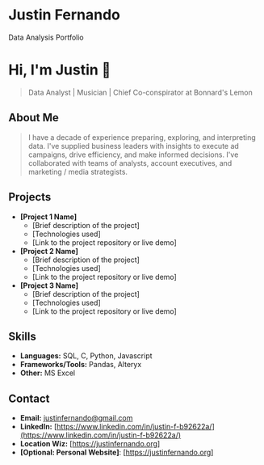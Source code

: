 # Justin Fernando
Data Analysis Portfolio

# Hi, I'm Justin 👋

> Data Analyst | Musician | Chief Co-conspirator at Bonnard's Lemon

## About Me

> I have a decade of experience preparing, exploring, and interpreting data. I've supplied business leaders with insights to execute ad campaigns, drive efficiency, and make informed decisions. I've collaborated with teams of analysts, account executives, and marketing / media strategists.

## Projects

*   **[Project 1 Name]**
    *   [Brief description of the project]
    *   [Technologies used]
    *   [Link to the project repository or live demo]
*   **[Project 2 Name]**
    *   [Brief description of the project]
    *   [Technologies used]
    *   [Link to the project repository or live demo]
*   **[Project 3 Name]**
    *   [Brief description of the project]
    *   [Technologies used]
    *   [Link to the project repository or live demo]

## Skills

*   **Languages:** SQL, C, Python, Javascript
*   **Frameworks/Tools:** Pandas, Alteryx
*   **Other:** MS Excel

## Contact

*   **Email:** justinfernando@gmail.com
*   **LinkedIn:** [https://www.linkedin.com/in/justin-f-b92622a/](https://www.linkedin.com/in/justin-f-b92622a/)
*   **Location Wiz:** [https://justinfernando.org]
*   **[Optional: Personal Website]**: [https://justinfernando.org]
